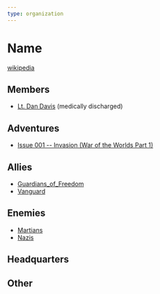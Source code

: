 ```yaml
---
type: organization
---
```

# Name

[wikipedia](https://en.wikipedia.org/wiki/National_Guard_(United_States))

## Members
- [Lt. Dan Davis](npcs/friends_and_allies/military/Dan_Davis.md) (medically discharged)

## Adventures
- [Issue 001 -- Invasion (War of the Worlds Part 1)](sessions/Issue-001.md)

## Allies
- [Guardians_of_Freedom](organizations/Guardians_of_Freedom.md)
- [Vanguard](organizations/Vanguard.md)

## Enemies
- [Martians](npcs/foes/martians/Martian.md)
- [Nazis](organizations/German_Government/Nazi_Party.md)

## Headquarters


## Other